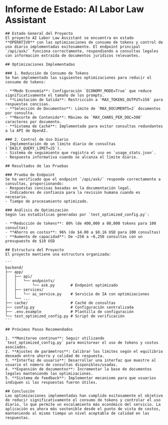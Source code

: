# Informe de Estado: AI Labor Law Assistant

    ## Estado General del Proyecto
    El proyecto AI Labor Law Assistant se encuentra en estado **OPERATIVO** con las optimizaciones de consumo de tokens y control de uso diario implementadas exitosamente. El endpoint principal `/api/ask/` funciona correctamente, respondiendo a consultas legales con información extraída de documentos jurídicos relevantes.

    ## Optimizaciones Implementadas

    ### 1. Reducción de Consumo de Tokens
    Se han implementado las siguientes optimizaciones para reducir el consumo de tokens:

    - **Modo Economía**: Configuración `ECONOMY_MODE=True` que reduce significativamente el tamaño de los prompts.
    - **Limitación de Salida**: Restricción a `MAX_TOKENS_OUTPUT=150` para respuestas concisas.
    - **Selección de Documentos**: Límite de `MAX_DOCUMENTS=2` documentos por consulta.
    - **Recorte de Contenido**: Máximo de `MAX_CHARS_PER_DOC=300` caracteres por documento.
    - **Sistema de Caché**: Implementado para evitar consultas redundantes a la API de OpenAI.

    ### 2. Control de Uso Diario
    - Implementación de un límite diario de consultas (`DAILY_QUERY_LIMIT=25`).
    - Sistema de seguimiento que registra el uso en `usage_stats.json`.
    - Respuesta informativa cuando se alcanza el límite diario.

    ## Resultados de las Pruebas

    ### Prueba de Endpoint
    Se ha verificado que el endpoint `/api/ask/` responde correctamente a consultas, proporcionando:
    - Respuestas concisas basadas en la documentación legal.
    - Indicadores de confianza para la revisión humana cuando es necesario.
    - Tiempo de procesamiento optimizado.

    ### Análisis de Optimización
    Según las estadísticas generadas por `test_optimized_config.py`:

    - **Reducción de tokens**: 80% (de 400,000 a 80,000 tokens para 100 consultas)
    - **Ahorro en costos**: 96% (de $4.00 a $0.16 USD para 100 consultas)
    - **Aumento de capacidad**: De ~250 a ~6,250 consultas con un presupuesto de $10 USD

    ## Estructura del Proyecto
    El proyecto mantiene una estructura organizada:

    ```
    backend/
    ├── app/
    │   ├── api/
    │   │   └── endpoints/
    │   │       └── ask.py       # Endpoint optimizado
    │   ├── services/
    │   │   └── ai_service.py    # Servicio de IA con optimizaciones
    │   └── ...
    ├── cache/                   # Caché de consultas
    ├── config.py                # Configuración centralizada
    ├── .env.example             # Plantilla de configuración
    └── test_optimized_config.py # Script de verificación
    ```

    ## Próximos Pasos Recomendados

    1. **Monitoreo continuo**: Seguir utilizando `test_optimized_config.py` para monitorear el uso de tokens y costos asociados.
    2. **Ajustes de parámetros**: Calibrar los límites según el equilibrio deseado entre ahorro y calidad de respuesta.
    3. **Interfaz de usuario**: Desarrollar una interfaz que muestre al usuario el número de consultas disponibles/usadas.
    4. **Expansión de documentos**: Incrementar la base de documentos legales manteniendo las optimizaciones.
    5. **Sistema de feedback**: Implementar mecanismo para que usuarios indiquen si las respuestas fueron útiles.

    ## Conclusión
    Las optimizaciones implementadas han cumplido exitosamente el objetivo de reducir significativamente el consumo de tokens y controlar el uso diario, lo que permite un escalamiento más económico del servicio. La aplicación es ahora más sostenible desde el punto de vista de costos, manteniendo al mismo tiempo un nivel aceptable de calidad en las respuestas. 